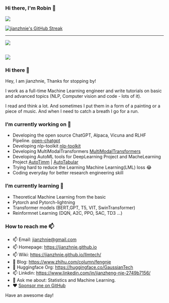 ### Hi there, I'm Robin 👋

![](https://github-readme-stats.vercel.app/api?username=jianzhnie&count_private=true&show_icons=true&theme=radical)

[![jianzhnie's GitHub Streak](https://github-readme-streak-stats.herokuapp.com/?user=jianzhnie&theme=radical)](https://git.io/streak-stats)

---
![](https://github-readme-stats.vercel.app/api/top-langs/?username=jianzhnie&layout=compact)

![](https://komarev.com/ghpvc/?username=jianzhnie&color=brightgreen)
---

### Hi there 👋
Hey, I am jianzhnie, Thanks for stopping by!

I work as a full-time Machine Learning engineer and write tutorials on basic and advanced topics (NLP, Computer vision and code - lots of it).

I read and think a lot. And sometimes I put them in a form of a painting or a piece of music. And when I need to catch a breath I go for a run.

### I’m currently working on 🔭 

- Developing the open source ChatGPT, Alpaca, Vicuna and RLHF Pipeline. [open-chatgpt](https://github.com/jianzhnie/open-chatgpt)
- Developing nlp-toolkit [nlp-toolkit ](https://github.com/jianzhnie/nlp-toolkit)
- Developing MultiModalTransformers [MultiModalTransformers ](https://github.com/jianzhnie/MultimodalTransformers)
- Developing AutoML tools for DeepLearning Project and MacheLearning Project [AutoTimm](https://github.com/jianzhnie/AutoTimm)  | [AutoTabular](https://github.com/jianzhnie/AutoTabular)
- Trying hard to reduce the Learning Machine Learning(LML) loss 😂
- Coding everyday for better research engineering skill

### I’m currently learning 🌱

- Theoretical Machine Learning from the basic
- Pytorch and Pytorch-lightning
- Transformer models (BERT,GPT, T5, VIT, SwinTransformer)
- Reinformnet Learning (DQN, A2C, PPO, SAC, TD3 ...)

### How to reach me 📫

- 📫 Email: [jianzhnie@gmail.com](jianzhnie@gmail.com)
- 📫 Homepage: https://jianzhnie.github.io
- 📫 Wiki: https://jianzhnie.github.io/llmtech/
- 📖 Blog: https://www.zhihu.com/column/fengnie
- 🤗 Huggingface Org: https://huggingface.co/GaussianTech
- 📫 Linkdin: https://www.linkedin.com/in/jianzheng-nie-2749b7156/
- 💬 Ask me about: Statistics and Machine Learning.
- ❤️ [Sponsor me on GitHub](https://github.com/sponsors/jianzhnie)


Have an awesome day!
